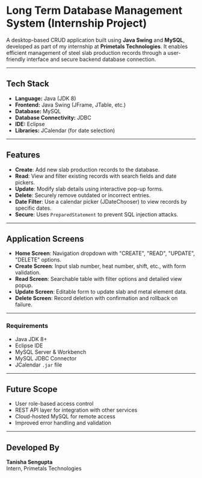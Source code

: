 # Long Term Database Management System (Internship Project)

A desktop-based CRUD application built using **Java Swing** and **MySQL**, developed as part of my internship at **Primetals Technologies**. It enables efficient management of steel slab production records through a user-friendly interface and secure backend database connection.

---

##  Tech Stack

- **Language:** Java (JDK 8)
- **Frontend:** Java Swing (JFrame, JTable, etc.)
- **Database:** MySQL
- **Database Connectivity:** JDBC
- **IDE:** Eclipse
- **Libraries:** JCalendar (for date selection)

---

##  Features

-  **Create**: Add new slab production records to the database.
-  **Read**: View and filter existing records with search fields and date pickers.
-  **Update**: Modify slab details using interactive pop-up forms.
-  **Delete**: Securely remove outdated or incorrect entries.
-  **Date Filter**: Use a calendar picker (JDateChooser) to view records by specific dates.
-  **Secure**: Uses `PreparedStatement` to prevent SQL injection attacks.

---

##  Application Screens

- **Home Screen**: Navigation dropdown with "CREATE", "READ", "UPDATE", "DELETE" options.
- **Create Screen**: Input slab number, heat number, shift, etc., with form validation.
- **Read Screen**: Searchable table with filter options and detailed view popup.
- **Update Screen**: Editable form to update slab and metal element data.
- **Delete Screen**: Record deletion with confirmation and rollback on failure.

---

###  Requirements

- Java JDK 8+
- Eclipse IDE
- MySQL Server & Workbench
- MySQL JDBC Connector
- JCalendar `.jar` file

---

##  Future Scope

- User role-based access control  
- REST API layer for integration with other services  
- Cloud-hosted MySQL for remote access  
- Improved error handling and validation  

---

##  Developed By

**Tanisha Sengupta**  
Intern, Primetals Technologies  
